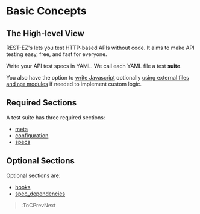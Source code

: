 # Basic Concepts

## The High-level View

REST-EZ's lets you test HTTP-based APIs without code. It aims to make API testing easy, free, and fast for everyone.

Write your API test specs in YAML. We call each YAML file a test **suite**.

You also have the option to [write Javascript](/docs/hooks/overview) optionally [using external files and `npm` modules](/docs/hooks/js-modules) if needed to implement custom logic.

## Required Sections

A test suite has three required sections:

- [meta](/docs/spec-sections/meta)
- [configuration](/docs/spec-sections/config)
- [specs](/docs/spec-sections/specs)

## Optional Sections

Optional sections are:

- [hooks](/docs/hooks/overview)
- [spec_dependencies](/docs/reusing-specs/intersuite-spec-deps)

> :ToCPrevNext
